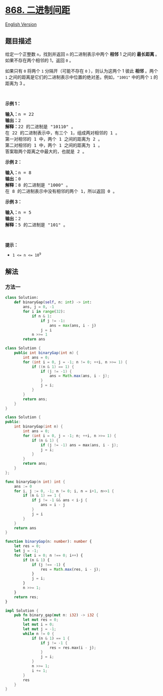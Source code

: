 # [868. 二进制间距](https://leetcode.cn/problems/binary-gap)

[English Version](/solution/0800-0899/0868.Binary%20Gap/README_EN.md)

## 题目描述

<!-- 这里写题目描述 -->

<p>给定一个正整数 <code>n</code>，找到并返回 <code>n</code> 的二进制表示中两个 <strong>相邻</strong> 1 之间的<strong> 最长距离 </strong>。如果不存在两个相邻的 1，返回 <code>0</code> 。</p>

<p>如果只有 <code>0</code> 将两个 <code>1</code> 分隔开（可能不存在 <code>0</code> ），则认为这两个 1 彼此 <strong>相邻</strong> 。两个 <code>1</code> 之间的距离是它们的二进制表示中位置的绝对差。例如，<code>"1001"</code> 中的两个 <code>1</code> 的距离为 3 。</p>

<p>&nbsp;</p>

<ul>
</ul>

<p><strong>示例 1：</strong></p>

<pre>
<strong>输入：</strong>n = 22
<strong>输出：</strong>2
<strong>解释：</strong>22 的二进制是 "10110" 。
在 22 的二进制表示中，有三个 1，组成两对相邻的 1 。
第一对相邻的 1 中，两个 1 之间的距离为 2 。
第二对相邻的 1 中，两个 1 之间的距离为 1 。
答案取两个距离之中最大的，也就是 2 。
</pre>

<p><strong>示例 2：</strong></p>

<pre>
<strong>输入：</strong>n = 8
<strong>输出：</strong>0
<strong>解释：</strong>8 的二进制是 "1000" 。
在 8 的二进制表示中没有相邻的两个 1，所以返回 0 。
</pre>

<p><strong>示例 3：</strong></p>

<pre>
<strong>输入：</strong>n = 5
<strong>输出：</strong>2
<strong>解释：</strong>5 的二进制是 "101" 。
</pre>

<p>&nbsp;</p>

<p><strong>提示：</strong></p>

<ul>
	<li><code>1 &lt;= n &lt;= 10<sup>9</sup></code></li>
</ul>

## 解法

### 方法一

<!-- tabs:start -->

```python
class Solution:
    def binaryGap(self, n: int) -> int:
        ans, j = 0, -1
        for i in range(32):
            if n & 1:
                if j != -1:
                    ans = max(ans, i - j)
                j = i
            n >>= 1
        return ans
```

```java
class Solution {
    public int binaryGap(int n) {
        int ans = 0;
        for (int i = 0, j = -1; n != 0; ++i, n >>= 1) {
            if ((n & 1) == 1) {
                if (j != -1) {
                    ans = Math.max(ans, i - j);
                }
                j = i;
            }
        }
        return ans;
    }
}
```

```cpp
class Solution {
public:
    int binaryGap(int n) {
        int ans = 0;
        for (int i = 0, j = -1; n; ++i, n >>= 1) {
            if (n & 1) {
                if (j != -1) ans = max(ans, i - j);
                j = i;
            }
        }
        return ans;
    }
};
```

```go
func binaryGap(n int) int {
	ans := 0
	for i, j := 0, -1; n != 0; i, n = i+1, n>>1 {
		if (n & 1) == 1 {
			if j != -1 && ans < i-j {
				ans = i - j
			}
			j = i
		}
	}
	return ans
}
```

```ts
function binaryGap(n: number): number {
    let res = 0;
    let j = -1;
    for (let i = 0; n !== 0; i++) {
        if (n & 1) {
            if (j !== -1) {
                res = Math.max(res, i - j);
            }
            j = i;
        }
        n >>= 1;
    }
    return res;
}
```

```rust
impl Solution {
    pub fn binary_gap(mut n: i32) -> i32 {
        let mut res = 0;
        let mut i = 0;
        let mut j = -1;
        while n != 0 {
            if (n & 1) == 1 {
                if j != -1 {
                    res = res.max(i - j);
                }
                j = i;
            }
            n >>= 1;
            i += 1;
        }
        res
    }
}
```

<!-- tabs:end -->

<!-- end -->
